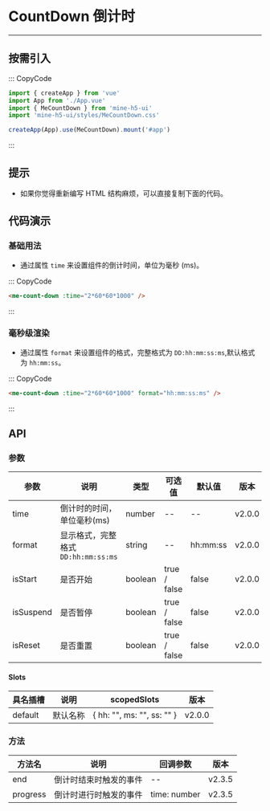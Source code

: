 # CountDown 倒计时

---

## 按需引入

::: CopyCode

```js
import { createApp } from 'vue'
import App from './App.vue'
import { MeCountDown } from 'mine-h5-ui'
import 'mine-h5-ui/styles/MeCountDown.css'

createApp(App).use(MeCountDown).mount('#app')
```

:::

## 提示

- 如果你觉得重新编写 HTML 结构麻烦，可以直接复制下面的代码。

## 代码演示

### 基础用法

- 通过属性 `time` 来设置组件的倒计时间，单位为毫秒 (ms)。

::: CopyCode

```html
<me-count-down :time="2*60*60*1000" />
```

:::

### 毫秒级渲染

- 通过属性 `format` 来设置组件的格式，完整格式为 `DD:hh:mm:ss:ms`,默认格式为 `hh:mm:ss`。

::: CopyCode

```html
<me-count-down :time="2*60*60*1000" format="hh:mm:ss:ms" />
```

:::

## API

### 参数

| 参数      | 说明                                | 类型    | 可选值       | 默认值   | 版本   |
| --------- | ----------------------------------- | ------- | ------------ | -------- | ------ |
| time      | 倒计时的时间，单位毫秒(ms)          | number  | --           | --       | v2.0.0 |
| format    | 显示格式，完整格式 `DD:hh:mm:ss:ms` | string  | --           | hh:mm:ss | v2.0.0 |
| isStart   | 是否开始                            | boolean | true / false | false    | v2.0.0 |
| isSuspend | 是否暂停                            | boolean | true / false | false    | v2.0.0 |
| isReset   | 是否重置                            | boolean | true / false | false    | v2.0.0 |

#### Slots

| 具名插槽 | 说明     | scopedSlots                | 版本   |
| -------- | -------- | -------------------------- | ------ |
| default  | 默认名称 | { hh: "", ms: "", ss: "" } | v2.0.0 |

### 方法

| 方法名   | 说明                   | 回调参数     | 版本   |
| -------- | ---------------------- | ------------ | ------ |
| end      | 倒计时结束时触发的事件 | --           | v2.3.5 |
| progress | 倒计时进行时触发的事件 | time: number | v2.3.5 |
